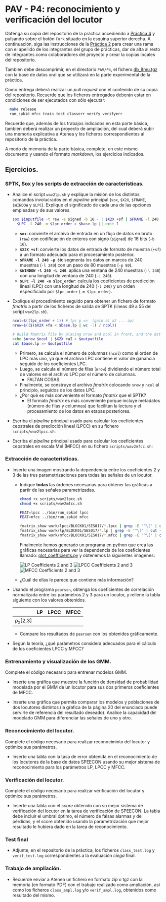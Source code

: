 PAV - P4: reconocimiento y verificación del locutor
===================================================

Obtenga su copia del repositorio de la práctica accediendo a [Práctica 4](https://github.com/albino-pav/P4)
y pulsando sobre el botón `Fork` situado en la esquina superior derecha. A continuación, siga las
instrucciones de la [Práctica 2](https://github.com/albino-pav/P2) para crear una rama con el apellido de
los integrantes del grupo de prácticas, dar de alta al resto de integrantes como colaboradores del proyecto
y crear la copias locales del repositorio.

También debe descomprimir, en el directorio `PAV/P4`, el fichero [db_8mu.tgz](https://atenea.upc.edu/mod/resource/view.php?id=3654387?forcedownload=1)
con la base de datos oral que se utilizará en la parte experimental de la práctica.

Como entrega deberá realizar un *pull request* con el contenido de su copia del repositorio. Recuerde
que los ficheros entregados deberán estar en condiciones de ser ejecutados con sólo ejecutar:

~~~~~~~~~~~~~~~~~~~~~~~~~~~~~~~~~~~~~~~~~~~~~~~~~~~~~.sh
  make release
  run_spkid mfcc train test classerr verify verifyerr
~~~~~~~~~~~~~~~~~~~~~~~~~~~~~~~~~~~~~~~~~~~~~~~~~~~~~

Recuerde que, además de los trabajos indicados en esta parte básica, también deberá realizar un proyecto
de ampliación, del cual deberá subir una memoria explicativa a Atenea y los ficheros correspondientes al
repositorio de la práctica.

A modo de memoria de la parte básica, complete, en este mismo documento y usando el formato *markdown*, los
ejercicios indicados.

## Ejercicios.

### SPTK, Sox y los scripts de extracción de características.

- Analice el script `wav2lp.sh` y explique la misión de los distintos comandos involucrados en el *pipeline* principal (`sox`, `$X2X`, `$FRAME`, `$WINDOW` y `$LPC`). Explique el significado de cada una de las 
  opciones empleadas y de sus valores.
  ``` bash 
  sox $inputfile -t raw -e signed -b 16 - | $X2X +sf | $FRAME -l 240 -p 80 | $WINDOW -l 240 -L 240 |
	$LPC -l 240 -m $lpc_order > $base.lp || exit 1
  ```
  - **`sox`**: convierte el archivo de entrada en un flujo de datos en bruto (`raw`) con codificación de enteros con signo (`signed`) de 16 bits (`-b 16`).
  - **`$X2X +sf`**: convierte los datos de entrada de formato de muestra (`+sf`) a un formato adecuado para el procesamiento posterior.
  - **`$FRAME -l 240 -p 80`**: segmenta los datos en marcos de 240 muestras (`-l 240`) con un paso de 80 muestras (`-p 80`).
  - **`$WINDOW -l 240 -L 240`**: aplica una ventana de 240 muestras (`-l 240`) con una longitud de ventana de 240 (`-L 240`).
  - **`$LPC -l 240 -m $lpc_order`**: calcula los coeficientes de predicción lineal (LPC) con una longitud de 240 (`-l 240`) y un orden especificado por `$lpc_order` (`-m $lpc_order`).

- Explique el procedimiento seguido para obtener un fichero de formato *fmatrix* a partir de los ficheros de salida de SPTK (líneas 49 a 55 del script `wav2lp.sh`).
  ``` bash
  ncol=$((lpc_order + 1)) # lpc p =>  (gain a1 a2 ... ap) 
  nrow=$(($($X2X +fa < $base.lp | wc -l) / ncol))

  # Build fmatrix file by placing nrow and ncol in front, and the data after them
  echo $nrow $ncol | $X2X +aI > $outputfile
  cat $base.lp >> $outputfile
  ```
  - Primero, se calcula el número de columnas (`ncol`) como el orden de LPC más uno, ya que el archivo LPC contiene el valor de ganancia seguido de los coeficientes LPC.
  - Luego, se calcula el número de filas (`nrow`) dividiendo el número total de valores en el archivo LPC por el número de columnas.
    - FALTAN COSAS
  - Finalmente, se construye el archivo *fmatrix* colocando `nrow` y `ncol` al principio, seguidos de los datos LPC.

  * ¿Por qué es más conveniente el formato *fmatrix* que el SPTK?
    - El formato *fmatrix* es más conveniente porque incluye metadatos (número de filas y columnas) que facilitan la lectura y el procesamiento de los datos en etapas posteriores.

- Escriba el *pipeline* principal usado para calcular los coeficientes cepstrales de predicción lineal
  (LPCC) en su fichero <code>scripts/wav2lpcc.sh</code>:

- Escriba el *pipeline* principal usado para calcular los coeficientes cepstrales en escala Mel (MFCC) en su
  fichero <code>scripts/wav2mfcc.sh</code>:

### Extracción de características.

- Inserte una imagen mostrando la dependencia entre los coeficientes 2 y 3 de las tres parametrizaciones
  para todas las señales de un locutor.
  
  + Indique **todas** las órdenes necesarias para obtener las gráficas a partir de las señales 
    parametrizadas.
    ```bash
    chmod +x scripts/wav2lpcc.sh
    chmod +x scripts/wav2mfcc.sh
    ```

    ```bash
    FEAT=lpcc ../bin/run_spkid lpcc
    FEAT=mfcc ../bin/run_spkid mfcc
    ```

    ```bash
    fmatrix_show work/lpcc/BLOCK01/SES017/*.lpcc | grep -E '^\[' | cut -f4,5 > ./plot_img/lpcc_2_3.txt
    fmatrix_show work/lp/BLOCK01/SES017/*.lp | grep -E '^\[' | cut -f4,5 > ./plot_img/lp_2_3.txt
    fmatrix_show work/mfcc/BLOCK01/SES017/*.mfcc | grep -E '^\[' | cut -f4,5 > ./plot_img/mfcc_2_3.txt
    ```

    Finalmente hemos generado un programa en python que crea las gráficas necesarias para ver la dependencia de los coeficientes llamado: [plot_coefficients.py](./plot_img/plot_coefficients.py) y obtenemos la siguientes imagenes: 

    ![LP Coefficients 2 and 3](./plot_img/LP_2_3.png)
    ![LPCC Coefficients 2 and 3](./plot_img/LPCC_2_3.png)
    ![MFCC Coefficients 2 and 3](./plot_img/MFCC_2_3.png)
  + ¿Cuál de ellas le parece que contiene más información?

- Usando el programa <code>pearson</code>, obtenga los coeficientes de correlación normalizada entre los
  parámetros 2 y 3 para un locutor, y rellene la tabla siguiente con los valores obtenidos.

  |                        | LP   | LPCC | MFCC |
  |------------------------|:----:|:----:|:----:|
  | &rho;<sub>x</sub>[2,3] |      |      |      |
  
  + Compare los resultados de <code>pearson</code> con los obtenidos gráficamente.
  
- Según la teoría, ¿qué parámetros considera adecuados para el cálculo de los coeficientes LPCC y MFCC?

### Entrenamiento y visualización de los GMM.

Complete el código necesario para entrenar modelos GMM.

- Inserte una gráfica que muestre la función de densidad de probabilidad modelada por el GMM de un locutor
  para sus dos primeros coeficientes de MFCC.

- Inserte una gráfica que permita comparar los modelos y poblaciones de dos locutores distintos (la gŕafica
  de la página 20 del enunciado puede servirle de referencia del resultado deseado). Analice la capacidad
  del modelado GMM para diferenciar las señales de uno y otro.

### Reconocimiento del locutor.

Complete el código necesario para realizar reconociminto del locutor y optimice sus parámetros.

- Inserte una tabla con la tasa de error obtenida en el reconocimiento de los locutores de la base de datos
  SPEECON usando su mejor sistema de reconocimiento para los parámetros LP, LPCC y MFCC.

### Verificación del locutor.

Complete el código necesario para realizar verificación del locutor y optimice sus parámetros.

- Inserte una tabla con el *score* obtenido con su mejor sistema de verificación del locutor en la tarea
  de verificación de SPEECON. La tabla debe incluir el umbral óptimo, el número de falsas alarmas y de
  pérdidas, y el score obtenido usando la parametrización que mejor resultado le hubiera dado en la tarea
  de reconocimiento.
 
### Test final

- Adjunte, en el repositorio de la práctica, los ficheros `class_test.log` y `verif_test.log` 
  correspondientes a la evaluación *ciega* final.

### Trabajo de ampliación.

- Recuerde enviar a Atenea un fichero en formato zip o tgz con la memoria (en formato PDF) con el trabajo 
  realizado como ampliación, así como los ficheros `class_ampl.log` y/o `verif_ampl.log`, obtenidos como 
  resultado del mismo.
